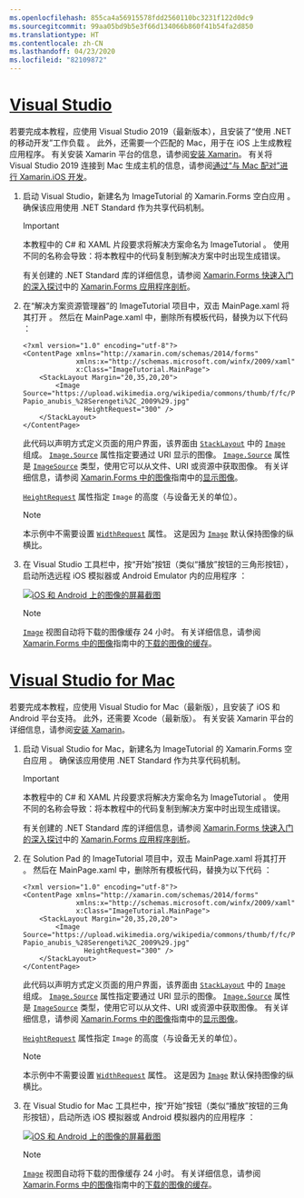 ```yaml
---
ms.openlocfilehash: 855ca4a56915578fdd2560110bc3231f122d0dc9
ms.sourcegitcommit: 99aa05bd9b5e3f66d134066b860f41b54fa2d850
ms.translationtype: HT
ms.contentlocale: zh-CN
ms.lasthandoff: 04/23/2020
ms.locfileid: "82109872"
---
```

# <a name="visual-studio"></a>[Visual Studio](#tab/vswin)

若要完成本教程，应使用 Visual Studio 2019（最新版本），且安装了“使用 .NET 的移动开发”工作负载  。 此外，还需要一个匹配的 Mac，用于在 iOS 上生成教程应用程序。 有关安装 Xamarin 平台的信息，请参阅[安装 Xamarin](~/get-started/installation/index.md)。 有关将 Visual Studio 2019 连接到 Mac 生成主机的信息，请参阅[通过“与 Mac 配对”进行 Xamarin.iOS 开发](~/ios/get-started/installation/windows/connecting-to-mac/index.md)。

1. 启动 Visual Studio，新建名为 ImageTutorial 的 Xamarin.Forms 空白应用  。 确保该应用使用 .NET Standard 作为共享代码机制。

    > [!IMPORTANT]
    > 本教程中的 C# 和 XAML 片段要求将解决方案命名为 ImageTutorial  。 使用不同的名称会导致：将本教程中的代码复制到解决方案中时出现生成错误。

    有关创建的 .NET Standard 库的详细信息，请参阅 [Xamarin.Forms 快速入门的深入探讨](~/get-started/first-app/index.md)中的 [Xamarin.Forms 应用程序剖析](~/get-started/first-app/index.md)。

1. 在“解决方案资源管理器”的 ImageTutorial 项目中，双击 MainPage.xaml 将其打开    。 然后在 MainPage.xaml 中，删除所有模板代码，替换为以下代码  ：

    ```xaml
    <?xml version="1.0" encoding="utf-8"?>
    <ContentPage xmlns="http://xamarin.com/schemas/2014/forms"
                 xmlns:x="http://schemas.microsoft.com/winfx/2009/xaml"
                 x:Class="ImageTutorial.MainPage">
        <StackLayout Margin="20,35,20,20">
            <Image Source="https://upload.wikimedia.org/wikipedia/commons/thumb/f/fc/Papio_anubis_%28Serengeti%2C_2009%29.jpg/200px-Papio_anubis_%28Serengeti%2C_2009%29.jpg"
                   HeightRequest="300" />
        </StackLayout>
    </ContentPage>
    ```

    此代码以声明方式定义页面的用户界面，该界面由 [`StackLayout`](xref:Xamarin.Forms.StackLayout) 中的 [`Image`](xref:Xamarin.Forms.Image) 组成。 [`Image.Source`](xref:Xamarin.Forms.Image.Source) 属性指定要通过 URI 显示的图像。 [`Image.Source`](xref:Xamarin.Forms.Image.Source) 属性是 [`ImageSource`](xref:Xamarin.Forms.ImageSource) 类型，使用它可以从文件、URI 或资源中获取图像。 有关详细信息，请参阅 [Xamarin.Forms 中的图像](~/xamarin-forms/user-interface/images.md)指南中的[显示图像](~/xamarin-forms/user-interface/images.md#display-images)。

    [`HeightRequest`](xref:Xamarin.Forms.VisualElement) 属性指定 `Image` 的高度（与设备无关的单位）。

    > [!NOTE]
    > 本示例中不需要设置 [`WidthRequest`](xref:Xamarin.Forms.VisualElement.WidthRequest) 属性。 这是因为 [`Image`](xref:Xamarin.Forms.Image) 默认保持图像的纵横比。

1. 在 Visual Studio 工具栏中，按“开始”按钮（类似“播放”按钮的三角形按钮），启动所选远程 iOS 模拟器或 Android Emulator 内的应用程序  ：

    [![iOS 和 Android 上的图像的屏幕截图](../images/create-image.png "显示图像的图像视图")](../images/create-image-large.png#lightbox "显示图像的图像视图")

    > [!NOTE]
    > [`Image`](xref:Xamarin.Forms.Image) 视图自动将下载的图像缓存 24 小时。 有关详细信息，请参阅 [Xamarin.Forms 中的图像](~/xamarin-forms/user-interface/images.md)指南中的[下载的图像的缓存](~/xamarin-forms/user-interface/images.md#downloaded-image-caching)。

# <a name="visual-studio-for-mac"></a>[Visual Studio for Mac](#tab/vsmac)

若要完成本教程，应使用 Visual Studio for Mac（最新版），且安装了 iOS 和 Android 平台支持。 此外，还需要 Xcode（最新版）。 有关安装 Xamarin 平台的详细信息，请参阅[安装 Xamarin](~/get-started/installation/index.md)。

1. 启动 Visual Studio for Mac，新建名为 ImageTutorial 的 Xamarin.Forms 空白应用  。 确保该应用使用 .NET Standard 作为共享代码机制。

    > [!IMPORTANT]
    > 本教程中的 C# 和 XAML 片段要求将解决方案命名为 ImageTutorial  。 使用不同的名称会导致：将本教程中的代码复制到解决方案中时出现生成错误。

    有关创建的 .NET Standard 库的详细信息，请参阅 [Xamarin.Forms 快速入门的深入探讨](~/get-started/first-app/index.md)中的 [Xamarin.Forms 应用程序剖析](~/get-started/first-app/index.md)。

1. 在 Solution Pad 的 ImageTutorial 项目中，双击 MainPage.xaml 将其打开    。 然后在 MainPage.xaml 中，删除所有模板代码，替换为以下代码  ：

    ```xaml
    <?xml version="1.0" encoding="utf-8"?>
    <ContentPage xmlns="http://xamarin.com/schemas/2014/forms"
                 xmlns:x="http://schemas.microsoft.com/winfx/2009/xaml"
                 x:Class="ImageTutorial.MainPage">
        <StackLayout Margin="20,35,20,20">
            <Image Source="https://upload.wikimedia.org/wikipedia/commons/thumb/f/fc/Papio_anubis_%28Serengeti%2C_2009%29.jpg/200px-Papio_anubis_%28Serengeti%2C_2009%29.jpg"
                   HeightRequest="300" />
        </StackLayout>
    </ContentPage>
    ```

    此代码以声明方式定义页面的用户界面，该界面由 [`StackLayout`](xref:Xamarin.Forms.StackLayout) 中的 [`Image`](xref:Xamarin.Forms.Image) 组成。 [`Image.Source`](xref:Xamarin.Forms.Image.Source) 属性指定要通过 URI 显示的图像。 [`Image.Source`](xref:Xamarin.Forms.Image.Source) 属性是 [`ImageSource`](xref:Xamarin.Forms.ImageSource) 类型，使用它可以从文件、URI 或资源中获取图像。 有关详细信息，请参阅 [Xamarin.Forms 中的图像](~/xamarin-forms/user-interface/images.md)指南中的[显示图像](~/xamarin-forms/user-interface/images.md#display-images)。

    [`HeightRequest`](xref:Xamarin.Forms.VisualElement) 属性指定 `Image` 的高度（与设备无关的单位）。

    > [!NOTE]
    > 本示例中不需要设置 [`WidthRequest`](xref:Xamarin.Forms.VisualElement.WidthRequest) 属性。 这是因为 [`Image`](xref:Xamarin.Forms.Image) 默认保持图像的纵横比。

1. 在 Visual Studio for Mac 工具栏中，按“开始”按钮（类似“播放”按钮的三角形按钮），启动所选 iOS 模拟器或 Android 模拟器内的应用程序  ：

    [![iOS 和 Android 上的图像的屏幕截图](../images/create-image.png "显示图像的图像视图")](../images/create-image-large.png#lightbox "显示图像的图像视图")

    > [!NOTE]
    > [`Image`](xref:Xamarin.Forms.Image) 视图自动将下载的图像缓存 24 小时。 有关详细信息，请参阅 [Xamarin.Forms 中的图像](~/xamarin-forms/user-interface/images.md)指南中的[下载的图像的缓存](~/xamarin-forms/user-interface/images.md#downloaded-image-caching)。
